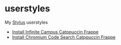 # userstyles
My [Stylus](https://github.com/openstyles/stylus) userstyles
- [Install Infinite Campus Catppuccin Frappe](https://raw.githubusercontent.com/r58Playz/userstyles/master/infinitecampus.user.css)
- [Install Chromium Code Search Catppuccin Frappe](https://raw.githubusercontent.com/r58Playz/userstyles/master/codesearch.user.css)
